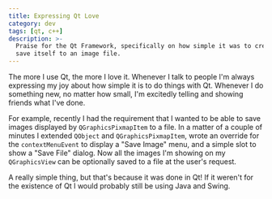 ```yaml
---
title: Expressing Qt Love
category: dev
tags: [qt, c++]
description: >-
  Praise for the Qt Framework, specifically on how simple it was to create a QGraphicsView that can
  save itself to an image file.
---
```


The more I use Qt, the more I love it. Whenever I talk to people I'm always expressing my joy about
how simple it is to do things with Qt. Whenever I do something new, no matter how small, I'm
excitedly telling and showing friends what I've done.

For example, recently I had the requirement that I wanted to be able to save images displayed by
`QGraphicsPixmapItem` to a file. In a matter of a couple of minutes I extended `QObject` and
`QGraphicsPixmapItem`, wrote an override for the `contextMenuEvent` to display a "Save Image" menu,
and a simple slot to show a "Save File" dialog. Now all the images I'm showing on my `QGraphicsView`
can be optionally saved to a file at the user's request.

A really simple thing, but that's because it was done in Qt! If it weren't for the existence of Qt I
would probably still be using Java and Swing.
